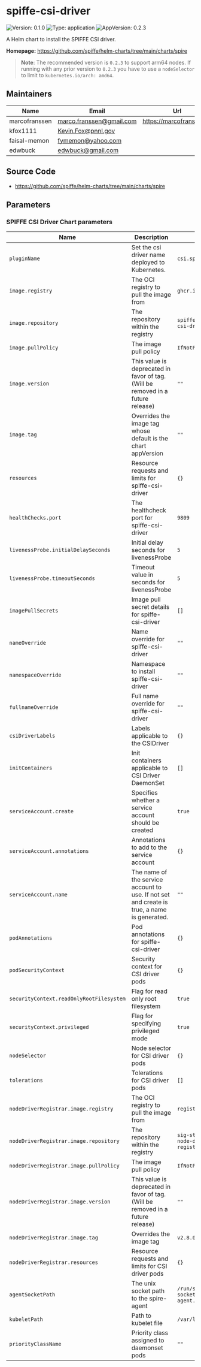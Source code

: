 # spiffe-csi-driver

<!-- This README.md is generated. Please edit README.md.gotmpl -->

![Version: 0.1.0](https://img.shields.io/badge/Version-0.1.0-informational?style=flat-square) ![Type: application](https://img.shields.io/badge/Type-application-informational?style=flat-square) ![AppVersion: 0.2.3](https://img.shields.io/badge/AppVersion-0.2.3-informational?style=flat-square)

A Helm chart to install the SPIFFE CSI driver.

**Homepage:** <https://github.com/spiffe/helm-charts/tree/main/charts/spire>

> **Note**: The recommended version is `0.2.3` to support arm64 nodes. If running with any
> prior version to `0.2.3` you have to use a `nodeSelector` to limit to `kubernetes.io/arch: amd64`.

## Maintainers

| Name | Email | Url |
| ---- | ------ | --- |
| marcofranssen | <marco.franssen@gmail.com> | <https://marcofranssen.nl> |
| kfox1111 | <Kevin.Fox@pnnl.gov> |  |
| faisal-memon | <fymemon@yahoo.com> |  |
| edwbuck | <edwbuck@gmail.com> |  |

## Source Code

* <https://github.com/spiffe/helm-charts/tree/main/charts/spire>

## Parameters

### SPIFFE CSI Driver Chart parameters

| Name                                     | Description                                                                                 | Value                                       |
| ---------------------------------------- | ------------------------------------------------------------------------------------------- | ------------------------------------------- |
| `pluginName`                             | Set the csi driver name deployed to Kubernetes.                                             | `csi.spiffe.io`                             |
| `image.registry`                         | The OCI registry to pull the image from                                                     | `ghcr.io`                                   |
| `image.repository`                       | The repository within the registry                                                          | `spiffe/spiffe-csi-driver`                  |
| `image.pullPolicy`                       | The image pull policy                                                                       | `IfNotPresent`                              |
| `image.version`                          | This value is deprecated in favor of tag. (Will be removed in a future release)             | `""`                                        |
| `image.tag`                              | Overrides the image tag whose default is the chart appVersion                               | `""`                                        |
| `resources`                              | Resource requests and limits for spiffe-csi-driver                                          | `{}`                                        |
| `healthChecks.port`                      | The healthcheck port for spiffe-csi-driver                                                  | `9809`                                      |
| `livenessProbe.initialDelaySeconds`      | Initial delay seconds for livenessProbe                                                     | `5`                                         |
| `livenessProbe.timeoutSeconds`           | Timeout value in seconds for livenessProbe                                                  | `5`                                         |
| `imagePullSecrets`                       | Image pull secret details for spiffe-csi-driver                                             | `[]`                                        |
| `nameOverride`                           | Name override for spiffe-csi-driver                                                         | `""`                                        |
| `namespaceOverride`                      | Namespace to install spiffe-csi-driver                                                      | `""`                                        |
| `fullnameOverride`                       | Full name override for spiffe-csi-driver                                                    | `""`                                        |
| `csiDriverLabels`                        | Labels applicable to the CSIDriver                                                          | `{}`                                        |
| `initContainers`                         | Init containers applicable to CSI Driver DaemonSet                                          | `[]`                                        |
| `serviceAccount.create`                  | Specifies whether a service account should be created                                       | `true`                                      |
| `serviceAccount.annotations`             | Annotations to add to the service account                                                   | `{}`                                        |
| `serviceAccount.name`                    | The name of the service account to use. If not set and create is true, a name is generated. | `""`                                        |
| `podAnnotations`                         | Pod annotations for spiffe-csi-driver                                                       | `{}`                                        |
| `podSecurityContext`                     | Security context for CSI driver pods                                                        | `{}`                                        |
| `securityContext.readOnlyRootFilesystem` | Flag for read only root filesystem                                                          | `true`                                      |
| `securityContext.privileged`             | Flag for specifying privileged mode                                                         | `true`                                      |
| `nodeSelector`                           | Node selector for CSI driver pods                                                           | `{}`                                        |
| `tolerations`                            | Tolerations for CSI driver pods                                                             | `[]`                                        |
| `nodeDriverRegistrar.image.registry`     | The OCI registry to pull the image from                                                     | `registry.k8s.io`                           |
| `nodeDriverRegistrar.image.repository`   | The repository within the registry                                                          | `sig-storage/csi-node-driver-registrar`     |
| `nodeDriverRegistrar.image.pullPolicy`   | The image pull policy                                                                       | `IfNotPresent`                              |
| `nodeDriverRegistrar.image.version`      | This value is deprecated in favor of tag. (Will be removed in a future release)             | `""`                                        |
| `nodeDriverRegistrar.image.tag`          | Overrides the image tag                                                                     | `v2.8.0`                                    |
| `nodeDriverRegistrar.resources`          | Resource requests and limits for CSI driver pods                                            | `{}`                                        |
| `agentSocketPath`                        | The unix socket path to the spire-agent                                                     | `/run/spire/agent-sockets/spire-agent.sock` |
| `kubeletPath`                            | Path to kubelet file                                                                        | `/var/lib/kubelet`                          |
| `priorityClassName`                      | Priority class assigned to daemonset pods                                                   | `""`                                        |

